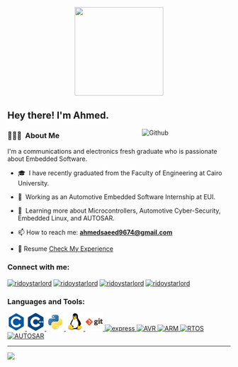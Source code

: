 
<p align="center"><img src="https://media3.giphy.com/media/v1.Y2lkPTc5MGI3NjExZDNobHY2aW5mMjNwMzVvZXJ5eTNyd3lpN2tpNzc5eG83YjhtbDZ3NyZlcD12MV9pbnRlcm5hbF9naWZfYnlfaWQmY3Q9cw/YSkKad8MDvSShubszR/giphy.gif" width="200" height="200"/></p>

<h2> Hey there! I'm Ahmed.</h2>

<img width="200" align="right" alt="Github" src="https://raw.githubusercontent.com/TheDudeThatCode/TheDudeThatCode/master/Assets/Developer.gif" />


<h3> 👨🏻‍💻 &nbsp;About Me </h3>

I'm a communications and electronics fresh graduate who is passionate about Embedded Software.

- 🎓 &nbsp;I have recently graduated from the Faculty of Engineering at Cairo University.
- 💼 &nbsp;Working as an Automotive Embedded Software Internship at EUI.
- 🌱 &nbsp;Learning more about Microcontrollers, Automotive Cyber-Security, Embedded Linux, and AUTOSAR. 
- 📫 How to reach me: **ahmedsaeed9674@gmail.com**

- 📄 Resume [Check My Experience](https://drive.google.com/file/d/1PdPJuszvyGzPNcN3yZBwAzQrF2oopiwy/view?usp=sharing)

<h3 align="left">Connect with me:</h3>
<p align="left">
<a href="https://www.linkedin.com/in/ahmed-saeed-5a79991a8/" target="blank"><img align="center" src="https://raw.githubusercontent.com/rahuldkjain/github-profile-readme-generator/master/src/images/icons/Social/linked-in-alt.svg" alt="ridoystarlord" height="30" width="40" /></a>
<a href="https://www.facebook.com/profile.php?id=100007982555386&mibextid=ZbWKwL"><img align="center" src="https://raw.githubusercontent.com/rahuldkjain/github-profile-readme-generator/master/src/images/icons/Social/facebook.svg" alt="ridoystarlord" height="30" width="40" /></a>
<a href="https://www.hackerrank.com/profile/ahmedsaeed9674" target="blank"><img align="center" src="https://raw.githubusercontent.com/rahuldkjain/github-profile-readme-generator/master/src/images/icons/Social/hackerrank.svg" alt="ridoystarlord" height="30" width="40" /></a>
<a href="https://leetcode.com/Ahmed-Saeed/" target="blank"><img align="center" src="https://raw.githubusercontent.com/rahuldkjain/github-profile-readme-generator/master/src/images/icons/Social/leet-code.svg" alt="ridoystarlord" height="30" width="40" /></a>
</p>

<h3 align="left">Languages and Tools:</h3>
<p align="left">
  <a href="https://www.w3schools.com/c/index.php" target="_blank" rel="noreferrer"> <img src="https://github.com/devicons/devicon/blob/master/icons/c/c-plain.svg" alt="C" width="40" height="40"/> </a> 
  <a href="https://www.w3schools.com/cpp/" target="_blank" rel="noreferrer"> <img src="https://github.com/devicons/devicon/blob/master/icons/cplusplus/cplusplus-plain.svg" alt="C++" width="40" height="40"/> </a> 
  <a href="https://www.w3schools.com/python/default.asp" target="_blank" rel="noreferrer"> <img src="https://github.com/devicons/devicon/blob/master/icons/python/python-original.svg" alt="python" width="40" height="40"/> </a> 
  <a href="https://linuxjourney.com/" target="_blank" rel="noreferrer"> <img src="https://github.com/devicons/devicon/blob/master/icons/linux/linux-original.svg" alt="linux" width="40" height="40"/> </a>
  <a href="https://git-scm.com/" target="_blank" rel="noreferrer"> <img src="https://github.com/devicons/devicon/blob/master/icons/git/git-original-wordmark.svg" alt="git" width="40" height="40"/> </a> 
  <a href="https://carla.org/" target="_blank" rel="noreferrer"> <img src="https://archive.org/services/img/github.com-carla-simulator-carla_-_2017-11-18_19-32-41" alt="express" width="40" height="40"/> 
  <a href="https://www.circuitstoday.com/avr-microcontroller-tutorial" target="_blank" rel="noreferrer"> <img src="https://www.watelectronics.com/wp-content/uploads/AVR-Microcontroller.jpg" alt="AVR" width="40" height="40"/> </a>
  <a href="https://www.newbiehack.com/categories/newbiehack-ARM-tutorial" target="_blank" rel="noreferrer"> <img src="https://www.ti.com/diagrams/mspkeil_keil_rgb_2015_special.jpg" alt="ARM" width="40" height="40"/> </a> 
  <a href="https://www.freertos.org/index.html" target="_blank" rel="noreferrer"> <img src="https://upload.wikimedia.org/wikipedia/commons/thumb/3/3e/FreeRTOS_logo_2005.svg/357px-FreeRTOS_logo_2005.svg.png?20170827135614" alt="RTOS" width="40" height="40"/> </a> 
  <a href="https://www.autosar.org/" target="_blank" rel="noreferrer"> <img src="https://vehicle-electronics.biz/sites/default/files/styles/large/public/field/image/autostand.jpg?itok=zuitIfbF" alt="AUTOSAR" width="40" height="40"/> </a> 
  </p>

---------------------------------------------------------------------------------------------------------------------------------------------------------------------------------


</p align="center"><img src="https://news.crunchbase.com/wp-content/uploads/2018/07/self-driving-cars.gif"/></p>
